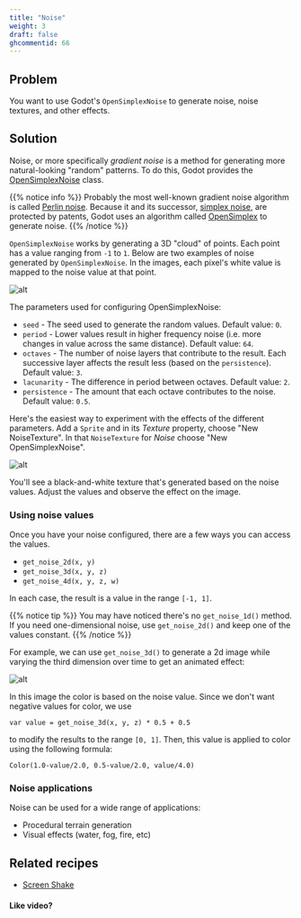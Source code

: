 ```yaml
---
title: "Noise"
weight: 3
draft: false
ghcommentid: 66
---
```


## Problem

You want to use Godot's `OpenSimplexNoise` to generate noise, noise textures, and other effects.

## Solution

Noise, or more specifically *gradient noise* is a method for generating more natural-looking "random" patterns. To do this, Godot provides the [OpenSimplexNoise](https://docs.godotengine.org/en/latest/classes/class_opensimplexnoise.html) class.

{{% notice info %}}
Probably the most well-known gradient noise algorithm is called [Perlin noise](https://en.wikipedia.org/wiki/Perlin_noise). Because it and its successor, [simplex noise](https://en.wikipedia.org/wiki/Simplex_noise), are protected by patents, Godot uses an algorithm called [OpenSimplex](https://en.wikipedia.org/wiki/OpenSimplex_noise) to generate noise.
{{% /notice %}}

`OpenSimplexNoise` works by generating a 3D "cloud" of points. Each point has a value ranging from `-1` to `1`. Below are two examples of noise generated by `OpenSimplexNoise`. In the images, each pixel's white value is mapped to the noise value at that point.

![alt](/godot_recipes/img/2d_noise_example.png)

The parameters used for configuring OpenSimplexNoise:

* `seed` - The seed used to generate the random values. Default value: `0`.
* `period` - Lower values result in higher frequency noise (i.e. more changes in value across the same distance). Default value: `64`.
* `octaves` - The number of noise layers that contribute to the result. Each successive layer affects the result less (based on the `persistence`). Default value: `3`.
* `lacunarity` - The difference in period between octaves. Default value: `2`.
* `persistence` - The amount that each octave contributes to the noise. Default value: `0.5`.

Here's the easiest way to experiment with the effects of the different parameters. Add a `Sprite` and in its *Texture* property, choose "New NoiseTexture". In that `NoiseTexture` for *Noise* choose "New OpenSimplexNoise".

![alt](/godot_recipes/img/2d_noise_properties.png)

You'll see a black-and-white texture that's generated based on the noise values. Adjust the values and observe the effect on the image.

### Using noise values

Once you have your noise configured, there are a few ways you can access the values.

* `get_noise_2d(x, y)`
* `get_noise_3d(x, y, z)`
* `get_noise_4d(x, y, z, w)`

In each case, the result is a value in the range `[-1, 1]`.

{{% notice tip %}}
You may have noticed there's no `get_noise_1d()` method. If you need one-dimensional noise, use `get_noise_2d()` and keep one of the values constant.
{{% /notice %}}

For example, we can use `get_noise_3d()` to generate a 2d image while varying the third dimension over time to get an animated effect:

![alt](/godot_recipes/img/2d_noise_example02.gif)

In this image the color is based on the noise value. Since we don't want negative values for color, we use

`var value = get_noise_3d(x, y, z) * 0.5 + 0.5`

to modify the results to the range `[0, 1]`. Then, this value is applied to color using the following formula:

`Color(1.0-value/2.0, 0.5-value/2.0, value/4.0)`

### Noise applications

Noise can be used for a wide range of applications:

* Procedural terrain generation
* Visual effects (water, fog, fire, etc)

<!-- {{% notice note %}}
Download the project file here: [kinematic_vs_rigid.zip](/godot_recipes/files/kinematic_vs_rigid.zip)
{{% /notice %}} -->

## Related recipes

- [Screen Shake](/godot_recipes/2d/screen_shake/)

#### Like video?

<!-- {{< youtube C-Sn55e5wnk >}} -->